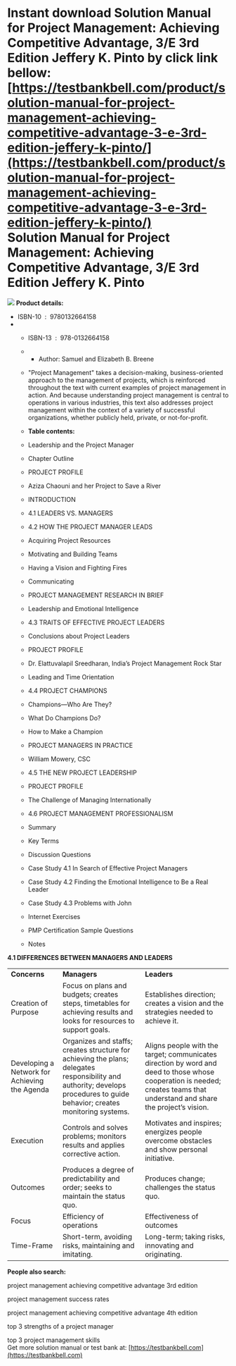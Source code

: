 Instant download **Solution Manual for Project Management: Achieving Competitive Advantage, 3/E 3rd Edition Jeffery K. Pinto** by click link bellow:  
[https://testbankbell.com/product/solution-manual-for-project-management-achieving-competitive-advantage-3-e-3rd-edition-jeffery-k-pinto/](https://testbankbell.com/product/solution-manual-for-project-management-achieving-competitive-advantage-3-e-3rd-edition-jeffery-k-pinto/)  
Solution Manual for Project Management: Achieving Competitive Advantage, 3/E 3rd Edition Jeffery K. Pinto
=========================================================================================================


![](https://testbankbell.com/wp-content/uploads/2023/05/0132664151.jpg)
**Product details:**
* ISBN-10 ‏ : ‎ 9780132664158
* * ISBN-13 ‏ : ‎ 978-0132664158
  * * Author: Samuel and Elizabeth B. Breene
   
  * "Project Management" takes a decision-making, business-oriented approach to the management of projects, which is reinforced throughout the text with current examples of project management in action. And because understanding project management is central to operations in various industries, this text also addresses project management within the context of a variety of successful organizations, whether publicly held, private, or not-for-profit.
 
  * **Table contents:**
 
  * Leadership and the Project Manager
  * Chapter Outline
  * PROJECT PROFILE
  * Aziza Chaouni and her Project to Save a River
  * INTRODUCTION
  * 4.1 LEADERS VS. MANAGERS
  * 4.2 HOW THE PROJECT MANAGER LEADS
  * Acquiring Project Resources
  * Motivating and Building Teams
  * Having a Vision and Fighting Fires
  * Communicating
  * PROJECT MANAGEMENT RESEARCH IN BRIEF
  * Leadership and Emotional Intelligence
  * 4.3 TRAITS OF EFFECTIVE PROJECT LEADERS
  * Conclusions about Project Leaders
  * PROJECT PROFILE
  * Dr. Elattuvalapil Sreedharan, India’s Project Management Rock Star
  * Leading and Time Orientation
  * 4.4 PROJECT CHAMPIONS
  * Champions—Who Are They?
  * What Do Champions Do?
  * How to Make a Champion
  * PROJECT MANAGERS IN PRACTICE
  * William Mowery, CSC
  * 4.5 THE NEW PROJECT LEADERSHIP
  * PROJECT PROFILE
  * The Challenge of Managing Internationally
  * 4.6 PROJECT MANAGEMENT PROFESSIONALISM
  * Summary
  * Key Terms
  * Discussion Questions
  * Case Study 4.1 In Search of Effective Project Managers
  * Case Study 4.2 Finding the Emotional Intelligence to Be a Real Leader
  * Case Study 4.3 Problems with John
  * Internet Exercises
  * PMP Certification Sample Questions
  * Notes
 
**4.1 DIFFERENCES BETWEEN MANAGERS AND LEADERS**




 |  |  |  |
 | --- | --- | --- |
 | **Concerns** | **Managers** | **Leaders** |
 | Creation of Purpose | Focus on plans and budgets; creates steps, timetables for achieving results and looks for resources to support goals. | Establishes direction; creates a vision and the strategies needed to achieve it. |
 | Developing a Network for Achieving the Agenda | Organizes and staffs; creates structure for achieving the plans; delegates responsibility and authority; develops procedures to guide behavior; creates monitoring systems. | Aligns people with the target; communicates direction by word and deed to those whose cooperation is needed; creates teams that understand and share the project’s vision. |
 | Execution | Controls and solves problems; monitors results and applies corrective action. | Motivates and inspires; energizes people overcome obstacles and show personal initiative. |
 | Outcomes | Produces a degree of predictability and order; seeks to maintain the status quo. | Produces change; challenges the status quo. |
 | Focus | Efficiency of operations | Effectiveness of outcomes |
 | Time-Frame | Short-term, avoiding risks, maintaining and imitating. | Long-term; taking risks, innovating and originating. |




  **People also search:**

  project management achieving competitive advantage 3rd edition

  project management success rates

  project management achieving competitive advantage 4th edition

  top 3 strengths of a project manager

  top 3 project management skills  
   Get more solution manual or test bank at: [https://testbankbell.com](https://testbankbell.com)
